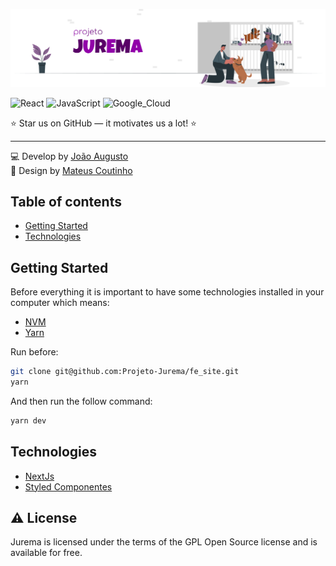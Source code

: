 ![Cover](.github/Readme.png)
<br>

![React](https://img.shields.io/badge/React-20232A?style=for-the-badge&logo=react&logoColor=61DAFB)
![JavaScript](https://img.shields.io/badge/JavaScript-F7DF1E?style=for-the-badge&logo=javascript&logoColor=black)
![Google_Cloud](https://img.shields.io/badge/Google_Cloud-4285F4?style=for-the-badge&logo=google-cloud&logoColor=white)

<p>⭐ Star us on GitHub — it motivates us a lot! ⭐</p>

----

💻 Develop by [João Augusto](https://github.com/Joao208)
<br>
🎨 Design by [Mateus Coutinho](https://www.linkedin.com/in/coutinhomm/)

## Table of contents

- [Getting Started](#getting-started)
- [Technologies](#technologies)

## Getting Started

Before everything it is important to have some technologies installed in your computer which means:

- [NVM](https://github.com/nvm-sh/nvm)
- [Yarn](https://classic.yarnpkg.com/lang/en/docs/install/)

Run before:

```bash
git clone git@github.com:Projeto-Jurema/fe_site.git
yarn
```

And then run the follow command:

```bash
yarn dev
```

## Technologies

- [NextJs](https://nextjs.org)
- [Styled Componentes](https://styled-components.com/)


## ⚠️ License

Jurema is licensed under the terms of the GPL Open Source license and is available for free.
